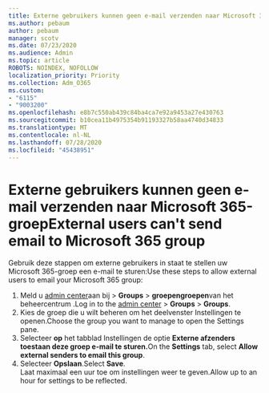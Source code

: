 ```yaml
---
title: Externe gebruikers kunnen geen e-mail verzenden naar Microsoft 365-groep
ms.author: pebaum
author: pebaum
manager: scotv
ms.date: 07/23/2020
ms.audience: Admin
ms.topic: article
ROBOTS: NOINDEX, NOFOLLOW
localization_priority: Priority
ms.collection: Adm_O365
ms.custom:
- "6115"
- "9003200"
ms.openlocfilehash: e8b7c550ab439c84ba4ca7e92a9453a27e430763
ms.sourcegitcommit: b10cea11b4975354b91193327b58aa4740d34833
ms.translationtype: MT
ms.contentlocale: nl-NL
ms.lasthandoff: 07/28/2020
ms.locfileid: "45438951"
---
```

# <a name="external-users-cant-send-email-to-microsoft-365-group"></a><span data-ttu-id="5c419-102">Externe gebruikers kunnen geen e-mail verzenden naar Microsoft 365-groep</span><span class="sxs-lookup"><span data-stu-id="5c419-102">External users can't send email to Microsoft 365 group</span></span>

<span data-ttu-id="5c419-103">Gebruik deze stappen om externe gebruikers in staat te stellen uw Microsoft 365-groep een e-mail te sturen:</span><span class="sxs-lookup"><span data-stu-id="5c419-103">Use these steps to allow external users to email your Microsoft 365 group:</span></span>

1. <span data-ttu-id="5c419-104">Meld u [admin center](https://admin.microsoft.com/)aan bij  >  **Groups**  >  **groepengroepen**van het beheercentrum .</span><span class="sxs-lookup"><span data-stu-id="5c419-104">Log in to the [admin center](https://admin.microsoft.com/) > **Groups** > **Groups**.</span></span>
2. <span data-ttu-id="5c419-105">Kies de groep die u wilt beheren om het deelvenster Instellingen te openen.</span><span class="sxs-lookup"><span data-stu-id="5c419-105">Choose the group you want to manage to open the Settings pane.</span></span>
3. <span data-ttu-id="5c419-106">Selecteer **op** het tabblad Instellingen de optie **Externe afzenders toestaan deze groep e-mail te sturen.**</span><span class="sxs-lookup"><span data-stu-id="5c419-106">On the **Settings** tab, select **Allow external senders to email this group**.</span></span>
4. <span data-ttu-id="5c419-107">Selecteer **Opslaan**.</span><span class="sxs-lookup"><span data-stu-id="5c419-107">Select **Save**.</span></span></br>
    <span data-ttu-id="5c419-108">Laat maximaal een uur toe om instellingen weer te geven.</span><span class="sxs-lookup"><span data-stu-id="5c419-108">Allow up to an hour for settings to be reflected.</span></span> 

